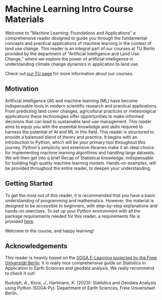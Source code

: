 # Machine Learning Intro Course Materials

Welcome to "Machine Learning: Foundations and Applications" a comprehensive reader designed to guide you through the fundamental concepts and practical applications of machine learning in the context of land use change. This reader is an integral part of our courses at TU Berlin provided by the department of  "Artificial Intelligence and Land Use Change," where we explore the power of artificial intelligence in understanding climate change dynamics in application to  land use. 

Check out [our TU page](https://www.tu.berlin/ai-climate-land-use/studium-lehre/aktuelle-lehrveranstaltungen-sose-24) for more information about our courses.


## Motivation


Artificial intelligence (AI) and machine learning (ML) have become indispensable tools in modern scientific research and practical applications. From predicting land cover changes, agricultural practices or meteorolgical applications these technologies offer opportunities to make informed decisions that can lead to sustainable land use management. This reader aims to equip you with the essential knowledge and skills required to harness the potential of AI and ML in this field.
This reader is structured to provide a balanced blend of theory and practice. It begins with an introduction to Python, which will be your primary tool throughout this journey. Python's simplicity and extensive libraries make it an ideal choice for implementing machine learning algorithms and handling large datasets. We will then get into q brief Recap of Statistical knowledge, indispensable for building high quality machine learning models. Hands-on examples, will be provided throughout the entire reader, to deepen your understanding.

## Getting Started
To get the most out of this reader, it is recommended that you have a basic understanding of programming and mathematics. However, the material is designed to be accessible to beginners, with step-by-step explanations and hands-on exercises. To set up your Python environment with all the package requirements needed for this reader, a requirements file is provided [here](requirements.txt).

Welcome to the course, and happy learning!

## Acknowledgements

This reader is heavily based on the [SOGA E-Learning projected by the Freie Universität Berlin](https://www.geo.fu-berlin.de/en/v/soga/). It is really nice comprehensive guide on Statistics in Application to Earth Sciences and geodata analysis. We really recommend to check it out!

Rudolph, A., Krois, J., Hartmann, K. (2023): Statistics and Geodata Analysis using Python (SOGA-Py). Department of Earth Sciences, Freie Universitaet Berlin. 



```{tableofcontents}
```
